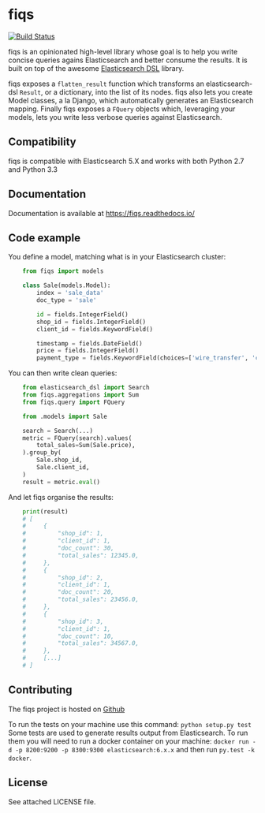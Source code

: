 fiqs
====

[![Build Status](https://travis-ci.org/pmourlanne/fiqs.svg?branch=master)](https://travis-ci.org/pmourlanne/fiqs)

fiqs is an opinionated high-level library whose goal is to help you write concise queries
agains Elasticsearch and better consume the results. It is built on top of the awesome [Elasticsearch
DSL](<https://github.com/elastic/elasticsearch-dsl-py>) library.

fiqs exposes a ``flatten_result`` function which transforms an elasticsearch-dsl ``Result``, or a dictionary, into the list of its nodes.
fiqs also lets you create Model classes, a la Django, which automatically generates an Elasticsearch mapping.
Finally fiqs exposes a ``FQuery`` objects which, leveraging your models, lets you write less verbose queries against Elasticsearch.


Compatibility
-------------

fiqs is compatible with Elasticsearch 5.X and works with both Python 2.7 and Python 3.3


Documentation
-------------

Documentation is available at https://fiqs.readthedocs.io/


Code example
------------

You define a model, matching what is in your Elasticsearch cluster:

```python
    from fiqs import models

    class Sale(models.Model):
        index = 'sale_data'
        doc_type = 'sale'

        id = fields.IntegerField()
        shop_id = fields.IntegerField()
        client_id = fields.KeywordField()

        timestamp = fields.DateField()
        price = fields.IntegerField()
        payment_type = fields.KeywordField(choices=['wire_transfer', 'cash', 'store_credit'])
```


You can then write clean queries:

```python
    from elasticsearch_dsl import Search
    from fiqs.aggregations import Sum
    from fiqs.query import FQuery

    from .models import Sale

    search = Search(...)
    metric = FQuery(search).values(
        total_sales=Sum(Sale.price),
    ).group_by(
        Sale.shop_id,
        Sale.client_id,
    )
    result = metric.eval()
```


And let fiqs organise the results:

```python
    print(result)
    # [
    #     {
    #         "shop_id": 1,
    #         "client_id": 1,
    #         "doc_count": 30,
    #         "total_sales": 12345.0,
    #     },
    #     {
    #         "shop_id": 2,
    #         "client_id": 1,
    #         "doc_count": 20,
    #         "total_sales": 23456.0,
    #     },
    #     {
    #         "shop_id": 3,
    #         "client_id": 1,
    #         "doc_count": 10,
    #         "total_sales": 34567.0,
    #     },
    #     [...]
    # ]
```


Contributing
------------

The fiqs project is hosted on [Github](<https://github.com/pmourlanne/fiqs>)

To run the tests on your machine use this command: ``python setup.py test`` Some tests are used to generate results output from Elasticsearch. To run them you will need to run a docker container on your machine: ``docker run -d -p 8200:9200 -p 8300:9300 elasticsearch:6.x.x`` and then run ``py.test -k docker``.


License
-------

See attached LICENSE file.

